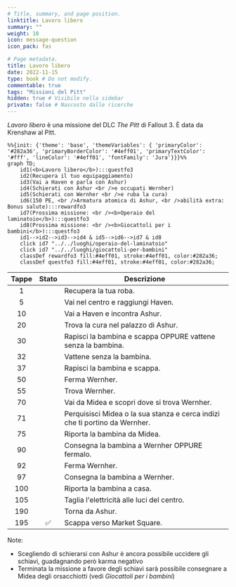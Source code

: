 ```yaml
---
# Title, summary, and page position.
linktitle: Lavoro libero
summary: ""
weight: 10
icon: message-question
icon_pack: fas

# Page metadata.
title: Lavoro libero
date: 2022-11-15
type: book # Do not modify.
commentable: true
tags: "Missioni del Pitt"
hidden: true # Visibile nella sidebar
private: false # Nascosto dalle ricerche
---
```



*Lavoro libero* è una missione del DLC *The Pitt* di Fallout 3. È data da Krenshaw al Pitt.


```mermaid
%%{init: {'theme': 'base', 'themeVariables': { 'primaryColor': '#282a36', 'primaryBorderColor': '#4eff01', 'primaryTextColor': '#fff', 'lineColor': '#4eff01', 'fontFamily': 'Jura'}}}%%
graph TD;
    id1(<b>Lavoro libero</b>):::questfo3
    id2(Recupera il tuo equipaggiamento)
    id3(Vai a Haven e parla con Ashur)
    id4(Schierati con Ashur <br />e occupati Wernher)
    id5(Schierati con Wernher <br />e ruba la cura)
    id6(150 PE, <br />Armatura atomica di Ashur, <br />abilità extra: Bonus salute):::rewardfo3
    id7(Prossima missione: <br /><b>Operaio del laminatoio</b>):::questfo3
    id8(Prossima missione: <br /><b>Giocattoli per i bambini</b>):::questfo3
    id1-->id2-->id3-->id4 & id5-->id6-->id7 & id8
    click id7 "../../luoghi/operaio-del-laminatoio"
    click id7 "../../luoghi/giocattoli-per-bambini"
    classDef rewardfo3 fill:#4eff01, stroke:#4eff01, color:#282a36;
    classDef questfo3 fill:#4eff01, stroke:#4eff01, color:#282a36;
```

| Tappe |       Stato        | Descrizione                                                                 |
|:-----:|:------------------:| --------------------------------------------------------------------------- |
|   1   |                    | Recupera la tua roba.                                                       |
|   5   |                    | Vai nel centro e raggiungi Haven.                                           |
|  10   |                    | Vai a Haven e incontra Ashur.                                               |
|  20   |                    | Trova la cura nel palazzo di Ashur.                                         |
|  30   |                    | Rapisci la bambina e scappa OPPURE vattene senza la bambina.                |
|  32   |                    | Vattene senza la bambina.                                                   |
|  37   |                    | Rapisci la bambina e scappa.                                                |
|  50   |                    | Ferma Wernher.                                                              |
|  55   |                    | Trova Wernher.                                                              |
|  70   |                    | Vai da Midea e scopri dove si trova Wernher.                                |
|  71   |                    | Perquisisci Midea o la sua stanza e cerca indizi che ti portino da Wernher. |
|  75   |                    | Riporta la bambina da Midea.                                                | 
|  90   |                    | Consegna la bambina a Wernher OPPURE fermalo.                               |
|  92   |                    | Ferma Wernher.                                                              |
|  97   |                    | Consegna la bambina a Wernher.                                              |
|  100  |                    | Riporta la bambina a casa.                                                  |
|  105  |                    | Taglia l'elettricità alle luci del centro.                                  |
|  190  |                    | Torna da Ashur.                                                             |
|  195  | :white_check_mark: | Scappa verso Market Square.                                                 |

Note:
- Scegliendo di schierarsi con Ashur è ancora possibile uccidere gli schiavi, guadagnando però karma negativo
- Terminata la missione a favore degli schiavi sarà possibile consegnare a Midea degli orsacchiotti (vedi *Giocattoli per i bambini*)
